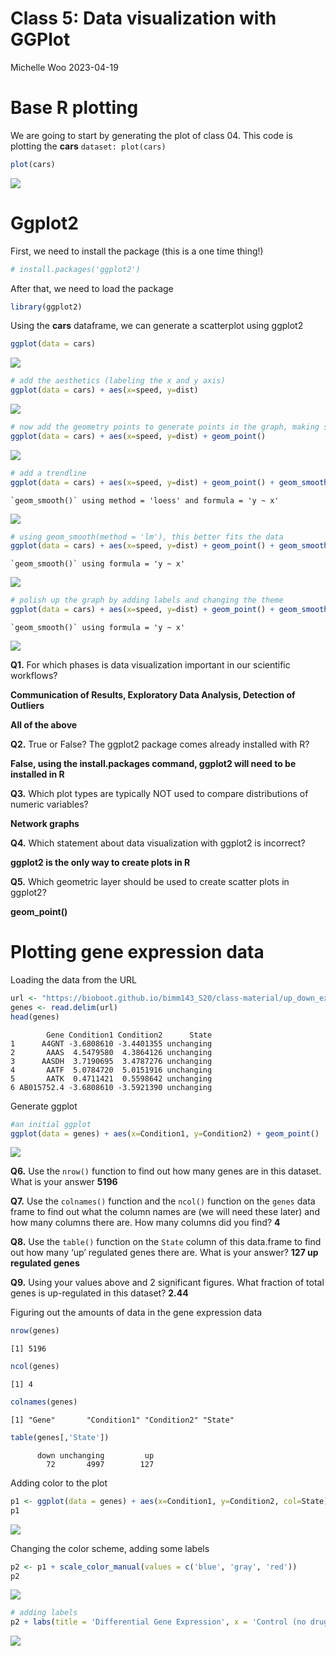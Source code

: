 # Class 5: Data visualization with GGPlot
Michelle Woo
2023-04-19

# Base R plotting

We are going to start by generating the plot of class 04. This code is
plotting the **cars** `dataset: plot(cars)`

``` r
plot(cars)
```

![](class_05_files/figure-commonmark/unnamed-chunk-1-1.png)

# Ggplot2

First, we need to install the package (this is a one time thing!)

``` r
# install.packages('ggplot2')
```

After that, we need to load the package

``` r
library(ggplot2) 
```

Using the **cars** dataframe, we can generate a scatterplot using
ggplot2

``` r
ggplot(data = cars)
```

![](class_05_files/figure-commonmark/unnamed-chunk-4-1.png)

``` r
# add the aesthetics (labeling the x and y axis)
ggplot(data = cars) + aes(x=speed, y=dist)
```

![](class_05_files/figure-commonmark/unnamed-chunk-4-2.png)

``` r
# now add the geometry points to generate points in the graph, making sure to leave the () empty 
ggplot(data = cars) + aes(x=speed, y=dist) + geom_point()
```

![](class_05_files/figure-commonmark/unnamed-chunk-4-3.png)

``` r
# add a trendline
ggplot(data = cars) + aes(x=speed, y=dist) + geom_point() + geom_smooth()
```

    `geom_smooth()` using method = 'loess' and formula = 'y ~ x'

![](class_05_files/figure-commonmark/unnamed-chunk-4-4.png)

``` r
# using geom_smooth(method = 'lm'), this better fits the data
ggplot(data = cars) + aes(x=speed, y=dist) + geom_point() + geom_smooth(method = 'lm')
```

    `geom_smooth()` using formula = 'y ~ x'

![](class_05_files/figure-commonmark/unnamed-chunk-4-5.png)

``` r
# polish up the graph by adding labels and changing the theme
ggplot(data = cars) + aes(x=speed, y=dist) + geom_point() + geom_smooth(method = 'lm') + labs(title = 'Distance vs. Speed', subtitle = 'Using dataframe of cars', caption = 'BIMM143 Lab05', x = 'Speed (MPH)', y = 'Distance (Feet)') + theme_bw()
```

    `geom_smooth()` using formula = 'y ~ x'

![](class_05_files/figure-commonmark/unnamed-chunk-4-6.png)

**Q1.** For which phases is data visualization important in our
scientific workflows?

**Communication of Results, Exploratory Data Analysis, Detection of
Outliers**

**All of the above**

**Q2.** True or False? The ggplot2 package comes already installed with
R?

**False, using the install.packages command, ggplot2 will need to be
installed in R**

**Q3.** Which plot types are typically NOT used to compare distributions
of numeric variables?

**Network graphs**

**Q4.** Which statement about data visualization with ggplot2 is
incorrect?

**ggplot2 is the only way to create plots in R**

**Q5.** Which geometric layer should be used to create scatter plots in
ggplot2?

**geom_point()**

# Plotting gene expression data

Loading the data from the URL

``` r
url <- "https://bioboot.github.io/bimm143_S20/class-material/up_down_expression.txt"
genes <- read.delim(url)
head(genes)
```

            Gene Condition1 Condition2      State
    1      A4GNT -3.6808610 -3.4401355 unchanging
    2       AAAS  4.5479580  4.3864126 unchanging
    3      AASDH  3.7190695  3.4787276 unchanging
    4       AATF  5.0784720  5.0151916 unchanging
    5       AATK  0.4711421  0.5598642 unchanging
    6 AB015752.4 -3.6808610 -3.5921390 unchanging

Generate ggplot

``` r
#an initial ggplot
ggplot(data = genes) + aes(x=Condition1, y=Condition2) + geom_point()
```

![](class_05_files/figure-commonmark/unnamed-chunk-6-1.png)

**Q6.** Use the `nrow()` function to find out how many genes are in this
dataset. What is your answer **5196**

**Q7.** Use the `colnames()` function and the `ncol()` function on the
`genes` data frame to find out what the column names are (we will need
these later) and how many columns there are. How many columns did you
find? **4**

**Q8.** Use the `table()` function on the `State` column of this
data.frame to find out how many ‘up’ regulated genes there are. What is
your answer? **127 up regulated genes**

**Q9.** Using your values above and 2 significant figures. What fraction
of total genes is up-regulated in this dataset? **2.44**

Figuring out the amounts of data in the gene expression data

``` r
nrow(genes)
```

    [1] 5196

``` r
ncol(genes)
```

    [1] 4

``` r
colnames(genes)
```

    [1] "Gene"       "Condition1" "Condition2" "State"     

``` r
table(genes[,'State'])
```


          down unchanging         up 
            72       4997        127 

Adding color to the plot

``` r
p1 <- ggplot(data = genes) + aes(x=Condition1, y=Condition2, col=State) + geom_point()
p1
```

![](class_05_files/figure-commonmark/unnamed-chunk-8-1.png)

Changing the color scheme, adding some labels

``` r
p2 <- p1 + scale_color_manual(values = c('blue', 'gray', 'red'))
p2
```

![](class_05_files/figure-commonmark/unnamed-chunk-9-1.png)

``` r
# adding labels 
p2 + labs(title = 'Differential Gene Expression', x = 'Control (no drug)', y = 'Drug Treament', caption = 'BIMM143 Class05')
```

![](class_05_files/figure-commonmark/unnamed-chunk-9-2.png)
